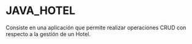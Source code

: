 # JAVA_HOTEL
Consiste en una aplicación que permite realizar operaciones CRUD con respecto a la gestión de un Hotel.

